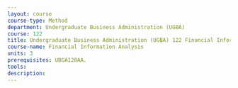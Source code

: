 ```yaml
---
layout: course 
course-type: Method
department: Undergraduate Business Administration (UGBA)
course: 122
title: Undergraduate Business Administration (UGBA) 122 Financial Information Analysis
course-name: Financial Information Analysis
units: 3
prerequisites: UBGA120AA.
tools: 
description: 
---
```


